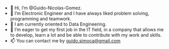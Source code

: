 - 👋 Hi, I’m @Guido-Nicolas-Gomez.
- 👀 I’m Electronic Engineer and I have always liked problem solving, programming and teamwork.
- 🌱 I am currently oriented to Data Engineering.
- 💞️ I’m eager to get my first job in the IT field, in a company that allows me to develop, learn a lot and be able to contribute with my work and skills.
- 📫 You can contact me by guido.simoca@gmail.com

<!---
Guido-Nicolas-Gomez/Guido-Nicolas-Gomez is a ✨ special ✨ repository because its `README.md` (this file) appears on your GitHub profile.
You can click the Preview link to take a look at your changes.
--->

